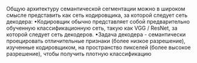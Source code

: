 Общую архитектуру семантической сегментации можно в широком смысле
представить как сеть кодировщика, за которой следует сеть декодера:
•Кодировщик обычно представляет собой предварительно обученную классификационную сеть, такую как VGG / ResNet, за которой следует сеть декодеров.
•Задача декодера - семантически проецировать отличительные признаки (более низкое разрешение), изученные кодировщиком, на пространство пикселей (более высокое разрешение), чтобы получить плотную классификацию
